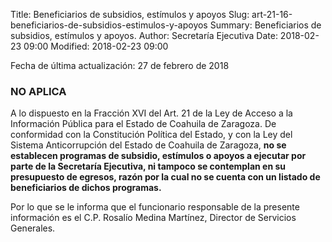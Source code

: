 Title: Beneficiarios de subsidios, estímulos y apoyos
Slug: art-21-16-beneficiarios-de-subsidios-estimulos-y-apoyos
Summary: Beneficiarios de subsidios, estímulos y apoyos.
Author: Secretaría Ejecutiva
Date: 2018-02-23 09:00
Modified: 2018-02-23 09:00


Fecha de última actualización: 27 de febrero de 2018

### NO APLICA

A lo dispuesto en la Fracción XVI del Art. 21 de la Ley de Acceso a la
Información Pública para el Estado de Coahuila de Zaragoza. De
conformidad con la Constitución Política del Estado, y con la Ley del
Sistema Anticorrupción del Estado de Coahuila de Zaragoza, **no se
establecen programas de subsidio, estímulos o apoyos a ejecutar por
parte de la Secretaría Ejecutiva, ni tampoco se contemplan en su
presupuesto de egresos, razón por la cual no se cuenta con un listado
de beneficiarios de dichos programas.**

Por lo que se le informa que el funcionario responsable de la presente
información es el C.P. Rosalío Medina Martínez, Director de Servicios
Generales.
